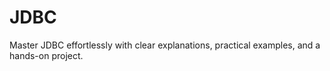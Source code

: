 # JDBC
Master JDBC effortlessly with clear explanations, practical examples, and a hands-on project.
